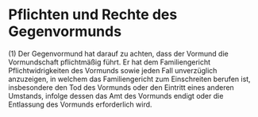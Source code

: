 # Pflichten und Rechte des Gegenvormunds

(1) Der Gegenvormund hat darauf zu achten, dass der Vormund die Vormundschaft pflichtmäßig führt. Er hat dem Familiengericht Pflichtwidrigkeiten des Vormunds sowie jeden Fall unverzüglich anzuzeigen, in welchem das Familiengericht zum Einschreiten berufen ist, insbesondere den Tod des Vormunds oder den Eintritt eines anderen Umstands, infolge dessen das Amt des Vormunds endigt oder die Entlassung des Vormunds erforderlich wird.